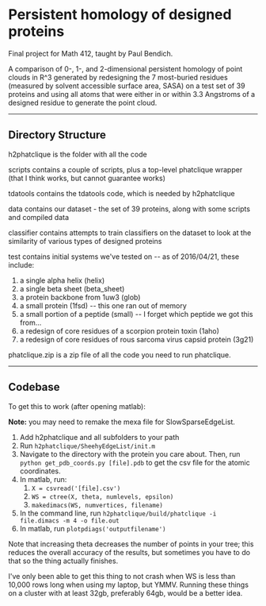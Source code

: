# Persistent homology of designed proteins

Final project for Math 412, taught by Paul Bendich.

A comparison of 0-, 1-, and 2-dimensional persistent homology of point clouds
in R^3 generated by redesigning the 7 most-buried residues (measured by
solvent accessible surface area, SASA) on a test set of 39 proteins and using 
all atoms that were either in or within 3.3 Angstroms of a designed residue to
generate the point cloud. 

---

## Directory Structure

h2phatclique is the folder with all the code

scripts contains a couple of scripts, plus a top-level phatclique wrapper (that
I think works, but cannot guarantee works)

tdatools contains the tdatools code, which is needed by h2phatclique

data contains our dataset - the set of 39 proteins, along with some scripts and 
compiled data

classifier contains attempts to train classifiers on the dataset to look at the 
similarity of various types of designed proteins

test contains initial systems we've tested on -- as of 2016/04/21, these include:

1. a single alpha helix (helix)
2. a single beta sheet (beta_sheet)
3. a protein backbone from 1uw3 (glob)
4. a small protein (1fsd) -- this one ran out of memory 
5. a small portion of a peptide (small) -- I forget which peptide we got this
from...
6. a redesign of core residues of a scorpion protein toxin (1aho)
7. a redesign of core residues of rous sarcoma virus capsid protein (3g21)

phatclique.zip is a zip file of all the code you need to run phatclique.

---

## Codebase

To get this to work (after opening matlab):

**Note:** you may need to remake the mexa file for SlowSparseEdgeList. 

1. Add h2phatclique and all subfolders to your path
2. Run `h2phatclique/SheehyEdgeList/init.m`
3. Navigate to the directory with the protein you care about. Then, run `python
get_pdb_coords.py [file].pdb` to get the csv file for the atomic coordinates.  
4. In matlab, run:
    1. `X = csvread('[file].csv')`
    2. `WS = ctree(X, theta, numlevels, epsilon) `
    3. `makedimacs(WS, numvertices, filename)`
5. In the command line, run `h2phatclique/build/phatclique -i file.dimacs -m 4
-o file.out` 
6. In matlab, run `plotpdiags('outputfilename')`

Note that increasing theta decreases the number of points in your tree; this
reduces the overall accuracy of the results, but sometimes you have to do that
so the thing actually finishes.  

I've only been able to get this thing to not crash when WS is less than 10,000
rows long when using my laptop, but YMMV. Running these things on a cluster with
at least 32gb, preferably 64gb, would be a better idea.  
